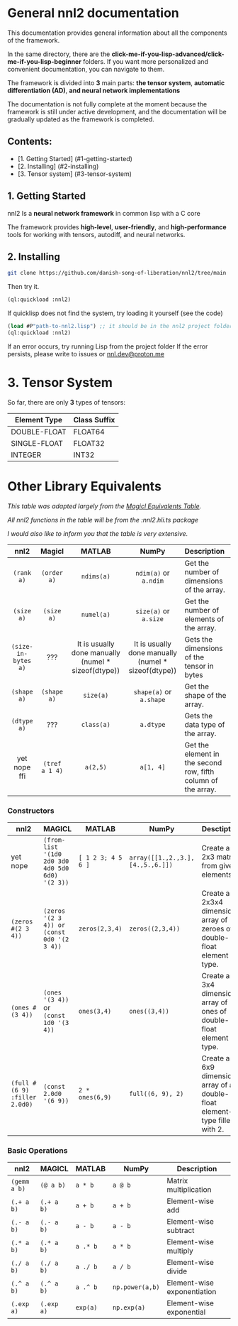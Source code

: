 # General nnl2 documentation


This documentation provides general information about all the components of the framework.

In the same directory, there are the **click-me-if-you-lisp-advanced/click-me-if-you-lisp-beginner** folders. If you want more personalized and convenient documentation, you can navigate to them.

The framework is divided into **3** main parts: **the tensor system**, **automatic differentiation (AD)**, **and neural network implementations**

The documentation is not fully complete at the moment because the framework is still under active development, and the documentation will be gradually updated as the framework is completed.

## Contents:
- [1. Getting Started] (#1-getting-started) 
- [2. Installing] (#2-installing)
- [3. Tensor system] (#3-tensor-system)

## 1. Getting Started

nnl2 Is a **neural network framework** in common lisp with a C core

The framework provides **high-level**, **user-friendly**, and **high-performance** tools for working with tensors, autodiff, and neural networks.

## 2. Installing

```bash
git clone https://github.com/danish-song-of-liberation/nnl2/tree/main
```

Then try it.

```lisp
(ql:quickload :nnl2)
```

If quicklisp does not find the system, try loading it yourself (see the code)

```lisp
(load #P"path-to-nnl2.lisp") ;; it should be in the nnl2 project folder
(ql:quickload :nnl2)
```

If an error occurs, try running Lisp from the project folder
If the error persists, please write to issues or nnl.dev@proton.me

# 3. Tensor System 

So far, there are only **3** types of tensors:

|  Element Type | Class Suffix | 
|---------------|--------------|
| DOUBLE-FLOAT  | FLOAT64      |
| SINGLE-FLOAT  | FLOAT32			 |
| INTEGER       | INT32        |

# Other Library Equivalents

*This table was adapted largely from the [Magicl Equivalents Table].*

[Magicl Equivalents Table]: https://github.com/quil-lang/magicl/blob/master/doc/high-level.md

*All nnl2 functions in the table will be from the :nnl2.hli.ts package*

*I would also like to inform you that the table is very extensive.*


|  nnl2               | Magicl            | MATLAB          | NumPy                         | Description |
|:-------------------:|:-----------------:|:---------------:|:-----------------------------:|:------------|
| ```(rank a)```  | ```(order a)```   | ```ndims(a)```  | ```ndim(a)``` or ```a.ndim``` | Get the number of dimensions of the array. |
| ```(size a)```      | ```(size a)```    | ```numel(a)```  | ```size(a)``` or ```a.size```  | Get the number of elements of the array. |
| ```(size-in-bytes a)``` | ??? | It is usually done manually (numel * sizeof(dtype)) | It is usually done manually (numel * sizeof(dtype)) | Gets the dimensions of the tensor in bytes |
| ```(shape a)``` | ```(shape a)```   | ```size(a)```   | ```shape(a)``` or ```a.shape``` | Get the shape of the array. |
| ```(dtype a)``` | ??? | ```class(a)``` | ```a.dtype``` | Gets the data type of the array. |
| yet nope ffi        | ```(tref a 1 4)``` | ```a(2,5)```   | ```a[1, 4]```                 | Get the element in the second row, fifth column of the array. |


### Constructors 

| nnl2 | MAGICL | MATLAB | NumPy | Desctiption |
|------|--------|--------|-------|-------------|
| yet nope | ```(from-list '(1d0 2d0 3d0 4d0 5d0 6d0) '(2 3))``` | ```[ 1 2 3; 4 5 6 ]``` | ```array([[1.,2.,3.], [4.,5.,6.]])``` | Create a 2x3 matrix from given elements. |
| ```(zeros #(2 3 4))```| ```(zeros '(2 3 4)) or (const 0d0 '(2 3 4))``` | ```zeros(2,3,4)``` | ```zeros((2,3,4))``` |  Create a 2x3x4 dimensional array of zeroes of double-float element type. |
| ```(ones #(3 4))``` | ```(ones '(3 4))``` or ```(const 1d0 '(3 4))``` |  ```ones(3,4)``` | ```ones((3,4))``` | Create a 3x4 dimensional array of ones of double-float element type. |
| ```(full #(6 9) :filler 2.0d0)``` | ```(const 2.0d0 '(6 9))``` | ```2 * ones(6,9)``` | ```full((6, 9), 2)``` | Create a 6x9 dimensional array of a double-float element-type filled with 2. |

###  Basic Operations 

| nnl2 | MAGICL | MATLAB | NumPy | Description |
|------|--------|--------|-------|-------------|
| ```(gemm a b)``` | ```(@ a b)``` | ```a * b``` | ```a @ b``` | Matrix multiplication |
| ```(.+ a b)``` | ```(.+ a b)``` | ```a + b``` | ```a + b``` | 	Element-wise add |
| ```(.- a b)``` | ```(.- a b)``` | ```a - b``` | ```a - b``` | Element-wise subtract |
| ```(.* a b)``` | ```(.* a b)``` | ```a .* b``` | ```a * b``` | Element-wise multiply |
| ```(./ a b)``` | ```(./ a b)``` | ```a ./ b ``` | ```a / b``` | Element-wise divide |
| ```(.^ a b)``` | ```(.^ a b)``` | ```a .^ b``` | ```np.power(a,b)``` | Element-wise exponentiation |
| ```(.exp a)``` | ```(.exp a)``` | ```exp(a)``` | ```np.exp(a)``` | Element-wise exponential |
